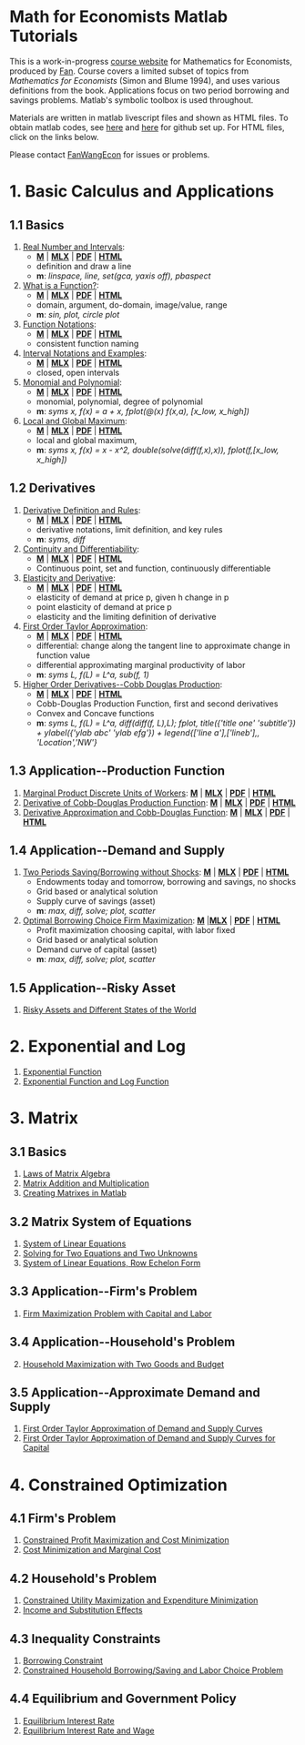 
# Math for Economists Matlab Tutorials

This is a work-in-progress [course website](https://fanwangecon.github.io/Math4Econ/) for Mathematics for Economists, produced by [Fan](https://fanwangecon.github.io/). Course covers a limited subset of topics from *Mathematics for Economists* (Simon and Blume 1994), and uses various definitions from the book. Applications focus on two period borrowing and savings problems. Matlab's symbolic toolbox is used throughout.

Materials are written in matlab livescript files and shown as HTML files. To obtain matlab codes, see [here](docs/gitsetup.md) and [here](docs/gitsetupown.md) for github set up. For HTML files, click on the links below.

Please contact [FanWangEcon](https://fanwangecon.github.io/) for issues or problems.

# 1. Basic Calculus and Applications

## 1.1 Basics

1. [Real Number and Intervals](https://fanwangecon.github.io/Math4Econ/calconevar/realnumber.html):
    - [**M**](https://github.com/FanWangEcon/Math4Econ/blob/master/calconevar/realnumber_m.m) \| [**MLX**](https://github.com/FanWangEcon/Math4Econ/blob/master/calconevar/realnumber.mlx) \| [**PDF**](https://github.com/FanWangEcon/Math4Econ/blob/master/calconevar/realnumber.pdf) \| [**HTML**](https://fanwangecon.github.io/Math4Econ/calconevar/realnumber.html)
    - definition and draw a line
    - **m**: *linspace, line, set(gca, yaxis off), pbaspect*
2. [What is a Function?](https://fanwangecon.github.io/Math4Econ/calconevar/whatisfunction.html):
    - [**M**](https://github.com/FanWangEcon/Math4Econ/blob/master/calconevar/whatisfunction_m.m) \| [**MLX**](https://github.com/FanWangEcon/Math4Econ/blob/master/calconevar/whatisfunction.mlx) \| [**PDF**](https://github.com/FanWangEcon/Math4Econ/blob/master/calconevar/whatisfunction.pdf) \| [**HTML**](https://fanwangecon.github.io/Math4Econ/calconevar/whatisfunction.html)
    - domain, argument, do-domain, image/value, range
    - **m**: *sin, plot, circle  plot*    
3. [Function Notations](https://fanwangecon.github.io/Math4Econ/calconevar/funcnotations.html):
    - [**M**](https://github.com/FanWangEcon/Math4Econ/blob/master/calconevar/funcnotations_m.m) \| [**MLX**](https://github.com/FanWangEcon/Math4Econ/blob/master/calconevar/funcnotations.mlx) \| [**PDF**](https://github.com/FanWangEcon/Math4Econ/blob/master/calconevar/funcnotations.pdf) \| [**HTML**](https://fanwangecon.github.io/Math4Econ/calconevar/funcnotations.html)
    - consistent function naming
4. [Interval Notations and Examples](https://fanwangecon.github.io/Math4Econ/calconevar/interval.html):
    - [**M**](https://github.com/FanWangEcon/Math4Econ/blob/master/calconevar/interval_m.m) \| [**MLX**](https://github.com/FanWangEcon/Math4Econ/blob/master/calconevar/interval.mlx) \| [**PDF**](https://github.com/FanWangEcon/Math4Econ/blob/master/calconevar/interval.pdf) \| [**HTML**](https://fanwangecon.github.io/Math4Econ/calconevar/interval.html)
    - closed, open intervals
5. [Monomial and Polynomial](https://fanwangecon.github.io/Math4Econ/calconevar/polynomial.html):
    - [**M**](https://github.com/FanWangEcon/Math4Econ/blob/master/calconevar/polynomial_m.m) \| [**MLX**](https://github.com/FanWangEcon/Math4Econ/blob/master/calconevar/polynomial.mlx) \| [**PDF**](https://github.com/FanWangEcon/Math4Econ/blob/master/calconevar/polynomial.pdf) \| [**HTML**](https://fanwangecon.github.io/Math4Econ/calconevar/polynomial.html)
    - monomial, polynomial, degree of polynomial
    - **m**: *syms x, f(x) = a + x, fplot(@(x) f(x,a), [x_low, x_high])*    
6. [Local and Global Maximum](https://fanwangecon.github.io/Math4Econ/calconevar/localglobal.html):
    - [**M**](https://github.com/FanWangEcon/Math4Econ/blob/master/calconevar/localglobal_m.m) \| [**MLX**](https://github.com/FanWangEcon/Math4Econ/blob/master/calconevar/localglobal.mlx) \| [**PDF**](https://github.com/FanWangEcon/Math4Econ/blob/master/calconevar/localglobal.pdf) \| [**HTML**](https://fanwangecon.github.io/Math4Econ/calconevar/localglobal.html)
    - local and global maximum,
    - **m**: *syms x, f(x) = x - x^2, double(solve(diff(f,x),x)), fplot(f,[x_low, x_high])*

## 1.2 Derivatives

1. [Derivative Definition and Rules](https://fanwangecon.github.io/Math4Econ/derivative/derivative_rules.html):
    - [**M**](https://github.com/FanWangEcon/Math4Econ/blob/master/derivative/derivative_rules_m.m) \| [**MLX**](https://github.com/FanWangEcon/Math4Econ/blob/master/derivative/derivative_rules.mlx) \| [**PDF**](https://github.com/FanWangEcon/Math4Econ/blob/master/derivative/derivative_rules.pdf) \| [**HTML**](https://fanwangecon.github.io/Math4Econ/derivative/derivative_rules.html)
    - derivative notations, limit definition, and key rules
    - **m**: *syms, diff*
2. [Continuity and Differentiability](https://fanwangecon.github.io/Math4Econ/derivative/continuous_differentiable.html):
    - [**M**](https://github.com/FanWangEcon/Math4Econ/blob/master/derivative/continuous_differentiable_m.m) \| [**MLX**](https://github.com/FanWangEcon/Math4Econ/blob/master/derivative/continuous_differentiable.mlx) \| [**PDF**](https://github.com/FanWangEcon/Math4Econ/blob/master/derivative/continuous_differentiable.pdf) \| [**HTML**](https://fanwangecon.github.io/Math4Econ/derivative/continuous_differentiable.html)
    - Continuous point, set and function, continuously differentiable
3. [Elasticity and Derivative](https://fanwangecon.github.io/Math4Econ/derivative/derivative_elasticity.html):
    - [**M**](https://github.com/FanWangEcon/Math4Econ/blob/master/derivative/derivative_elasticity_m.m) \| [**MLX**](https://github.com/FanWangEcon/Math4Econ/blob/master/derivative/derivative_elasticity.mlx) \| [**PDF**](https://github.com/FanWangEcon/Math4Econ/blob/master/derivative/derivative_elasticity.pdf) \| [**HTML**](https://fanwangecon.github.io/Math4Econ/derivative/derivative_elasticity.html)
    - elasticity of demand at price p, given h change in p
    - point elasticity of demand at price p
    - elasticity and the limiting definition of derivative
4. [First Order Taylor Approximation](https://fanwangecon.github.io/Math4Econ/derivative/derivative_MPL_first_order_taylor_approximation.html):
    - [**M**](https://github.com/FanWangEcon/Math4Econ/blob/master/derivative/derivative_MPL_first_order_taylor_approximation_m.m) \| [**MLX**](https://github.com/FanWangEcon/Math4Econ/blob/master/derivative/derivative_MPL_first_order_taylor_approximation.mlx) \| [**PDF**](https://github.com/FanWangEcon/Math4Econ/blob/master/derivative/derivative_MPL_first_order_taylor_approximation.pdf) \| [**HTML**](https://fanwangecon.github.io/Math4Econ/derivative/derivative_MPL_first_order_taylor_approximation.html)
    - differential: change along the tangent line to approximate change in function value
    - differential approximating marginal productivity of labor
    - **m**: *syms L, f(L) = L^a, sub(f, 1)*
5. [Higher Order Derivatives--Cobb Douglas Production](https://fanwangecon.github.io/Math4Econ/derivative/second_derivative.html):
    - [**M**](https://github.com/FanWangEcon/Math4Econ/blob/master/derivative/second_derivative_m.m) \| [**MLX**](https://github.com/FanWangEcon/Math4Econ/blob/master/derivative/second_derivative.mlx) \| [**PDF**](https://github.com/FanWangEcon/Math4Econ/blob/master/derivative/second_derivative.pdf) \| [**HTML**](https://fanwangecon.github.io/Math4Econ/derivative/second_derivative.html)
    - Cobb-Douglas Production Function, first and second derivatives
    - Convex and Concave functions
    - **m**: *syms L, f(L) = L^a, diff(diff(f, L),L); fplot, title({'title one' 'subtitle'}) + ylabel({'ylab abc' 'ylab efg'}) + legend{['line a'],['lineb'],, 'Location','NW'}*

## 1.3 Application--Production Function

1. [Marginal Product Discrete Units of Workers](https://fanwangecon.github.io/Math4Econ/derivative_application/derivative_MPL_discrete_workers.html): [**M**](https://github.com/FanWangEcon/Math4Econ/blob/master/calconevar/realnumber_m.m) \| [**MLX**](https://github.com/FanWangEcon/Math4Econ/blob/master/calconevar/realnumber.mlx) \| [**PDF**](https://github.com/FanWangEcon/Math4Econ/blob/master/calconevar/realnumber.pdf) \| [**HTML**](https://fanwangecon.github.io/Math4Econ/calconevar/realnumber.html)
2. [Derivative of Cobb-Douglas Production Function](https://fanwangecon.github.io/Math4Econ/derivative_application/derivative_cobb_douglas.html): [**M**](https://github.com/FanWangEcon/Math4Econ/blob/master/calconevar/realnumber_m.m) \| [**MLX**](https://github.com/FanWangEcon/Math4Econ/blob/master/calconevar/realnumber.mlx) \| [**PDF**](https://github.com/FanWangEcon/Math4Econ/blob/master/calconevar/realnumber.pdf) \| [**HTML**](https://fanwangecon.github.io/Math4Econ/calconevar/realnumber.html)
3. [Derivative Approximation and Cobb-Douglas Function](https://fanwangecon.github.io/Math4Econ/derivative_application/derivative_hslope_cobb_douglas.html): [**M**](https://github.com/FanWangEcon/Math4Econ/blob/master/calconevar/realnumber_m.m) \| [**MLX**](https://github.com/FanWangEcon/Math4Econ/blob/master/calconevar/realnumber.mlx) \| [**PDF**](https://github.com/FanWangEcon/Math4Econ/blob/master/calconevar/realnumber.pdf) \| [**HTML**](https://fanwangecon.github.io/Math4Econ/calconevar/realnumber.html)

## 1.4 Application--Demand and Supply

1. [Two Periods Saving/Borrowing without Shocks](https://fanwangecon.github.io/Math4Econ/derivative_application/K_save_households.html): [**M**](https://github.com/FanWangEcon/Math4Econ/blob/master/derivative_application/K_save_households_m.m) \| [**MLX**](https://github.com/FanWangEcon/Math4Econ/blob/master/derivative_application/K_save_households.mlx) \| [**PDF**](https://github.com/FanWangEcon/Math4Econ/blob/master/derivative_application/K_save_households.pdf) \| [**HTML**](https://fanwangecon.github.io/Math4Econ/derivative_application/K_save_households.html)
    + Endowments today and tomorrow, borrowing and savings, no shocks
    + Grid based or analytical solution
    + Supply curve of savings (asset)
    + **m**: *max, diff, solve; plot, scatter*
2. [Optimal Borrowing Choice Firm Maximization](https://fanwangecon.github.io/Math4Econ/derivative_application/K_borrow_firm.html): [**M**](https://github.com/FanWangEcon/Math4Econ/blob/master/derivative_application/K_borrow_firm_m.m) \|[**MLX**](https://github.com/FanWangEcon/Math4Econ/blob/master/derivative_application/K_borrow_firm.mlx) \| [**PDF**](https://github.com/FanWangEcon/Math4Econ/blob/master/derivative_application/K_borrow_firm.pdf) \| [**HTML**](https://fanwangecon.github.io/Math4Econ/derivative_application/K_borrow_firm.html)
    + Profit maximization choosing capital, with labor fixed
    + Grid based or analytical solution
    + Demand curve of capital (asset)
    + **m**: *max, diff, solve; plot, scatter*

## 1.5 Application--Risky Asset

1. [Risky Assets and Different States of the World](nonlinear/RiskyAsset.html)

# 2. Exponential and Log

1. [Exponential Function](explog/exponential.html)
2. [Exponential Function and Log Function](explog/exolog.html)

# 3. Matrix

## 3.1 Basics

1. [Laws of Matrix Algebra](matrix_basics/matlab_define_matrix.html)
2. [Matrix Addition and Multiplication](matrix_basics/matrix_algebra_rules.html)
3. [Creating Matrixes in Matlab](matrix_basics/matrix_matlab.html)

## 3.2 Matrix System of Equations

1. [System of Linear Equations](matrix_system_of_equations/matrix_linear_equations.html)
2. [Solving for Two Equations and Two Unknowns](matrix_system_of_equations/matrix_linear_system_2.html)
3. [System of Linear Equations, Row Echelon Form](matrix_system_of_equations/matrix_row_echelon_form.html)

## 3.3 Application--Firm's Problem
1. [Firm Maximization Problem with Capital and Labor](matrix_application/KL_borrowhire_firm.html)

## 3.4 Application--Household's Problem
2. [Household Maximization with Two Goods and Budget](matrix_application/twogoods.html)

## 3.5 Application--Approximate Demand and Supply
1. [First Order Taylor Approximation of Demand and Supply Curves](matrix_application/demand_supply_taylor_approximate.html)
1. [First Order Taylor Approximation of Demand and Supply Curves for Capital](matrix_application/demand_supply_taylor_approximate_capital.html)


# 4. Constrained Optimization

## 4.1 Firm's Problem
1. [Constrained Profit Maximization and Cost Minimization](optimization_application/profit_maximize.html)
2. [Cost Minimization and Marginal Cost](optimization_application/profit_maximize_crs_profit.html)

## 4.2 Household's Problem
1. [Constrained Utility Maximization and Expenditure Minimization](optimization_application/household_c1_c2_constrained.html)
2. [Income and Substitution Effects](optimization_application/household_c1_c2_constrained_r_change.html)

## 4.3 Inequality Constraints
1. [Borrowing Constraint](optimization_application/household_borrow_constrained.html)
2. [Constrained Household Borrowing/Saving and Labor Choice Problem](optimization_application/household_asset_labor_constrained.html)

## 4.4 Equilibrium and Government Policy
1. [Equilibrium Interest Rate](equilibrium/equilibrium_constrainedborrow.html)
2. [Equilibrium Interest Rate and Wage](equilibrium/equilibrium_constrainedborrow_labor.html)

